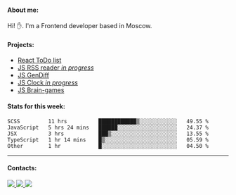 #### About me:
Hi! ✋.
I'm a Frontend developer based in Moscow.

#### Projects:
- [React ToDo list](https://github.com/GKoil/ToDo-React)
- [JS RSS reader *in progress*](https://github.com/GKoil/frontend-project-lvl3)
- [JS GenDiff](https://github.com/GKoil/GenDiff)
- [JS Clock *in progress*](https://github.com/GKoil/clock)
- [JS Brain-games](https://github.com/GKoil/Brain-games)

#### Stats for this week:
<!--START_SECTION:waka-->
```text
SCSS         11 hrs          ████████████▒░░░░░░░░░░░░   49.55 % 
JavaScript   5 hrs 24 mins   ██████░░░░░░░░░░░░░░░░░░░   24.37 % 
JSX          3 hrs           ███▒░░░░░░░░░░░░░░░░░░░░░   13.55 % 
TypeScript   1 hr 14 mins    █▒░░░░░░░░░░░░░░░░░░░░░░░   05.59 % 
Other        1 hr            █░░░░░░░░░░░░░░░░░░░░░░░░   04.50 % 
```
<!--END_SECTION:waka-->
---
#### Contacts:

<a target='_blank' title='LinkedIn' href="https://www.linkedin.com/in/gkoil/">
  <img src="https://img.shields.io/badge/LinkedIn-0077B5?style=for-the-badge&logo=linkedin&logoColor=white" />
</a>
<a target='_blank' title='Telegram' href="https://t.me/gkoil">
  <img src="https://img.shields.io/badge/Telegram-2CA5E0?style=for-the-badge&logo=telegram&logoColor=white" />
</a>
<a target='_blank' title='Gmail' href="mailto: gk.grigorev@gmail.com">
  <img src="https://img.shields.io/badge/Gmail-D14836?style=for-the-badge&logo=gmail&logoColor=white" />
</a>


